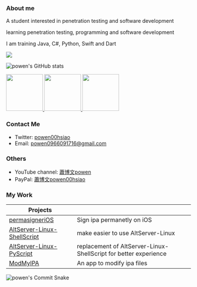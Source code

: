 
### About me 

A student interested in penetration testing and software development

learning penetration testing, programming and software development

I am training Java, C#, Python, Swift and Dart

<a href="https://www.codewars.com/users/powenn" >
  <img src="https://www.codewars.com/users/powenn/badges/large?logo=true"/>
</a>

![powen's GitHub stats](https://github-readme-stats.vercel.app/api?username=powenn&show_icons=true&theme=tokyonight&count_private=true)

<a href="https://www.credly.com/badges/38c0eed0-d6d5-422d-a2cc-18b44d0df509/public_url" >
  <img src="https://images.credly.com/size/680x680/images/9b0ac7af-f7ac-4938-96a4-2d4805bfe23f/image.png" height="100"/>
</a>

<a href="https://certs.ine.com/a639fb17-c205-408b-a3cd-a213049621ea" alt="eJPT" >
  <img src="https://api.accredible.com/v1/credential/generate_baked_badge?credential_id=102413772" height="100"/>
</a>

<a href="https://certs.ine.com/21339d94-af3c-405e-a4aa-61800ecdafd6" alt="eWPT" >
  <img src="https://api.accredible.com/v1/credential/generate_baked_badge?credential_id=117227531" height="100"/>
</a>

### Contact Me
* Twitter: [powen00hsiao](https://twitter.com/powen00hsiao)
* Email: powen0966091716@gmail.com

### Others  
* YouTube channel: [蕭博文powen](https://youtube.com/channel/UC10pdtvFTDo60X-aXvbNy7w)
* PayPal: [蕭博文powen00hsiao](https://www.paypal.com/paypalme/powen00hsiao)

### My Work
| Projects                                                  |                                                                                |
|-----------------------------------------------------------|--------------------------------------------------------------------------------|
| [permasigneriOS](https://github.com/powenn/permasigneriOS)         | Sign ipa permanetly on iOS |
| [AltServer-Linux-ShellScript](https://github.com/powenn/AltServer-Linux-ShellScript)         | make easier to use AltServer-Linux |
| [AltServer-Linux-PyScript](https://github.com/powenn/AltServer-Linux-PyScript) | replacement of AltServer-Linux-ShellScript for better experience |
| [ModMyIPA](https://github.com/powenn/ModMyIPA)         | An app to modify ipa files |

![powen's Commit Snake](https://github.com/powenn/powenn/blob/output/github-contribution-grid-snake.gif)

 


[1]:https://github.com/powenn/powenn/blob/main/photos/02.gif
